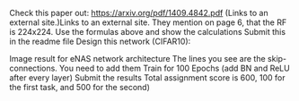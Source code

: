Check this paper out: https://arxiv.org/pdf/1409.4842.pdf (Links to an external site.)Links to an external site.
They mention on page 6, that the RF is 224x224. 
Use the formulas above and show the calculations
Submit this in the readme file
Design this network (CIFAR10):

Image result for eNAS network architecture
The lines you see are the skip-connections. You need to add them
Train for 100 Epochs (add BN and ReLU after every layer)
Submit the results
Total assignment score is 600, 100 for the first task, and 500 for the second)
